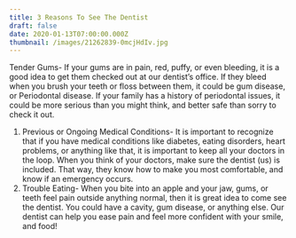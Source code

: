 ```yaml
---
title: 3 Reasons To See The Dentist
draft: false
date: 2020-01-13T07:00:00.000Z
thumbnail: /images/21262839-0mcjHdIv.jpg
---
```

Tender Gums- If your gums are in pain, red, puffy, or even bleeding, it is a good idea to get them checked out at our dentist’s office. If they bleed when you brush your teeth or floss between them, it could be gum disease, or Periodontal disease. If your family has a history of periodontal issues, it could be more serious than you might think, and better safe than sorry to check it out.

1. Previous or Ongoing Medical Conditions- It is important to recognize that if you have medical conditions like diabetes, eating disorders, heart problems, or anything like that, it is important to keep all your doctors in the loop. When you think of your doctors, make sure the dentist (us) is included. That way, they know how to make you most comfortable, and know if an emergency occurs.
2. Trouble Eating- When you bite into an apple and your jaw, gums, or teeth feel pain outside anything normal, then it is great idea to come see the dentist. You could have a cavity, gum disease, or anything else. Our dentist can help you ease pain and feel more confident with your smile, and food!